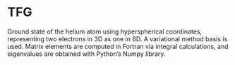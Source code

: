 # TFG
 Ground state of the helium atom using hyperspherical coordinates, representing two electrons in 3D as one in 6D. A variational method basis is used. Matrix elements are computed in Fortran via integral calculations, and eigenvalues are obtained with Python’s Numpy library.
